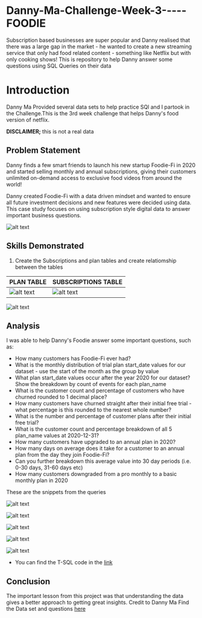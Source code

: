 # Danny-Ma-Challenge-Week-3-----FOODIE
Subscription based businesses are super popular and Danny realised that there was a large gap in the market - he wanted to create a new streaming service that only had food related content - something like Netflix but with only cooking shows! This is repository to help Danny answer some questions using SQL Queries on their data  
# Introduction
Danny Ma Provided several data sets to help practice SQl and I partook in the Challenge.This is the 3rd week challenge that helps Danny's food version of netflix.


**DISCLAIMER;**  this is not a real data
## Problem Statement

Danny finds a few smart friends to launch his new startup Foodie-Fi in 2020 and started selling monthly and annual subscriptions, giving their customers unlimited on-demand access to exclusive food videos from around the world!

Danny created Foodie-Fi with a data driven mindset and wanted to ensure all future investment decisions and new features were decided using data. This case study focuses on using subscription style digital data to answer important business questions.

![alt text](https://github.com/SETHADD/Danny-Ma-Challenge-Week-3-----FOODIE/blob/main/Danny%20ma%20week%203%20picture.png)




## Skills Demonstrated

1. Create the Subscriptions and plan tables  and create relatiomship between the tables

PLAN TABLE | SUBSCRIPTIONS TABLE
------------|---------------
![alt text](https://github.com/SETHADD/Danny-Ma-Challenge-Week-3-----FOODIE/blob/main/Plan%20Table.png) | ![alt text](https://github.com/SETHADD/Danny-Ma-Challenge-Week-3-----FOODIE/blob/main/Subscription%20table.png)

![alt text](https://github.com/SETHADD/Danny-Ma-Challenge-Week-3-----FOODIE/blob/main/Relationship%20between%20tables.png)




## Analysis
I was able to help Danny's Foodie answer some important questions, such as:

* How many customers has Foodie-Fi ever had?
* What is the monthly distribution of trial plan start_date values for our dataset - use the start of the month as the group by value
* What plan start_date values occur after the year 2020 for our dataset? Show the breakdown by count of events for each plan_name
* What is the customer count and percentage of customers who have churned rounded to 1 decimal place?
* How many customers have churned straight after their initial free trial - what percentage is this rounded to the nearest whole number?
* What is the number and percentage of customer plans after their initial free trial?
* What is the customer count and percentage breakdown of all 5 plan_name values at 2020-12-31?
* How many customers have upgraded to an annual plan in 2020?
* How many days on average does it take for a customer to an annual plan from the day they join Foodie-Fi?
* Can you further breakdown this average value into 30 day periods (i.e. 0-30 days, 31-60 days etc)
* How many customers downgraded from a pro monthly to a basic monthly plan in 2020

These are the snippets from the queries


![alt text](https://github.com/SETHADD/Danny-Ma-Challenge-Week-3-----FOODIE/blob/main/danny%20ma%201-3.png)


![alt text](https://github.com/SETHADD/Danny-Ma-Challenge-Week-3-----FOODIE/blob/main/Danny%20ma%204%265.png)


![alt text](https://github.com/SETHADD/Danny-Ma-Challenge-Week-3-----FOODIE/blob/main/Danny%20ma%206-8.png)


![alt text](https://github.com/SETHADD/Danny-Ma-Challenge-Week-3-----FOODIE/blob/main/Danny%20ma%209%2610.png)

![alt text](https://github.com/SETHADD/Danny-Ma-Challenge-Week-3-----FOODIE/blob/main/Danny%20ma%2011.png)


* You can find the T-SQL code in the [link](https://github.com/SETHADD/Danny-Ma-Challenge-Week-3-----FOODIE/blob/main/Danny%20ma%20week%203.sql)


## Conclusion

The important lesson from this project was that understanding the data gives a better approach to getting great insights.
Credit to Danny Ma
Find the Data set and questions [here](https://8weeksqlchallenge.com/case-study-3/)
